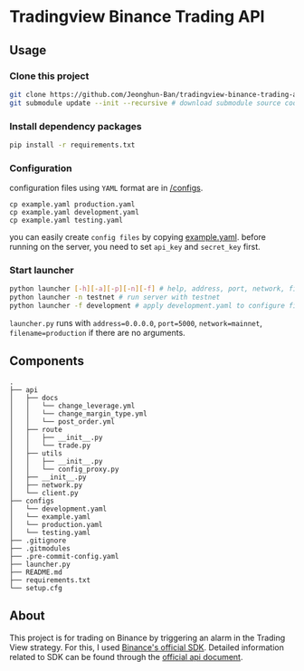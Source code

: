 Tradingview Binance Trading API
===

Usage
---

### Clone this project

```bash
git clone https://github.com/Jeonghun-Ban/tradingview-binance-trading-api.git
git submodule update --init --recursive # download submodule source code
```

### Install dependency packages

```bash
pip install -r requirements.txt
```

### Configuration

configuration files using `YAML` format are in [/configs](/configs).

```
cp example.yaml production.yaml
cp example.yaml development.yaml
cp example.yaml testing.yaml
```

you can easily create `config files` by copying [example.yaml](/configs/example.yaml). before running on the server, you need to set `api_key` and `secret_key` first.

### Start launcher

```bash
python launcher [-h][-a][-p][-n][-f] # help, address, port, network, filename
python launcher -n testnet # run server with testnet
python launcher -f development # apply development.yaml to configure file
```

`launcher.py` runs with `address=0.0.0.0`, `port=5000`, `network=mainnet`, `filename=production` if there are no arguments.

Components
---

```
.
├── api
│   ├── docs
│   │   └── change_leverage.yml
│   │   └── change_margin_type.yml
│   │   └── post_order.yml
│   ├── route
│   │   ├── __init__.py
│   │   └── trade.py
│   ├── utils
│   │   ├── __init__.py
│   │   └── config_proxy.py
│   ├── __init__.py
│   ├── network.py
│   └── client.py
├── configs
│   └── development.yaml
│   └── example.yaml
│   └── production.yaml
│   └── testing.yaml
├── .gitignore
├── .gitmodules
├── .pre-commit-config.yaml
├── launcher.py
├── README.md
├── requirements.txt
└── setup.cfg
```

About
---

This project is for trading on Binance by triggering an alarm in the Trading View strategy. For this, I used [Binance's official SDK](https://github.com/Binance-docs/Binance_Futures_python/tree/e22898d440531c94a1f2d9e8ae49009979a70c96). Detailed information related to SDK can be found through the [official api document](https://binance-docs.github.io/apidocs/futures/en).